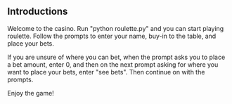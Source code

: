 ## Introductions
Welcome to the casino. Run "python roulette.py" and you can start playing roulette. Follow the prompts to enter your name, buy-in to the table, and place your bets. 

If you are unsure of where you can bet, when the prompt asks you to place a bet amount, enter 0, and then on the next prompt asking for where you want to place your bets, enter "see bets". Then continue on with the prompts.

Enjoy the game!
